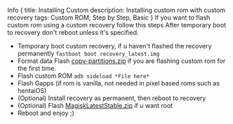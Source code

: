 Info {
title: Installing Custom
description: Installing custom rom with custom recovery
tags: Custom ROM, Step by Step, Basic
}
<note>If you want to flash custom rom using a custom recovery follow this steps<note>
<important>After temporary boot to recovery don't reboot unless it's specified.<important>
- Temporary boot custom recovery, if u haven't flashed the recovery permanently
```fastboot boot recovery_latest.img```
- Format data
<important>Flash [copy-partitions.zip](https://github.com/PrintHelloPeople/fogos_recovery/releases/download/Latest/copy-partitions-20220613-signed.zip) if you are flashing custom rom for the first time.<important>
- Flash custom ROM
```adb sideload *File here*```
- Flash Gapps (if rom is vanilla, not needed in pixel based roms such as hentaiOS)
- (Optional) Install recovery as permanent, then reboot to recovery
- (Optional) Flash [MagiskLatestStable.zip](https://github.com/PrintHelloPeople/fogos_recovery/releases/download/Latest/MagiskLatestStable.zip) if u want root
- Reboot and enjoy ;)
